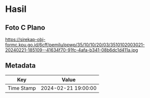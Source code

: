 # Hasil

## Foto C Plano

https://sirekap-obj-formc.kpu.go.id/6cff/pemilu/ppwp/35/10/10/20/03/3510102003021-20240221-185109--41634f70-91fc-4afa-b341-08b6dc1d411a.jpg


## Metadata

| Key        | Value               |
| ---------- | ------------------- |
| Time Stamp | 2024-02-21 19:00:00 |



